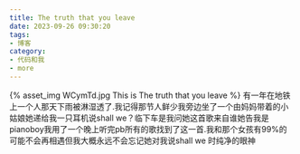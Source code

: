 ```yaml
---
title: The truth that you leave
date: 2023-09-26 09:30:20
tags:
- 博客
category:
- 代码和我
- more
---
```

{% asset_img WCymTd.jpg This is The truth that you leave %}
有一年在地铁上一个人那天下雨被淋湿透了.我记得那节人鲜少我旁边坐了一个由妈妈带着的小姑娘她递给我一只耳机说shall we？临下车是我问她这首歌来自谁她告我是pianoboy我用了一个晚上听完pb所有的歌找到了这一首.我和那个女孩有99%的可能不会再相遇但我大概永远不会忘记她对我说shall we 时纯净的眼神